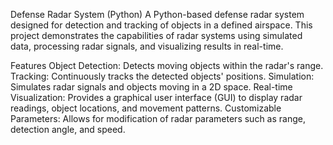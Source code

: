 Defense Radar System (Python)
A Python-based defense radar system designed for detection and tracking of objects in a defined airspace. This project demonstrates the capabilities of radar systems using simulated data, processing radar signals, and visualizing results in real-time.

Features
Object Detection: Detects moving objects within the radar's range.
Tracking: Continuously tracks the detected objects' positions.
Simulation: Simulates radar signals and objects moving in a 2D space.
Real-time Visualization: Provides a graphical user interface (GUI) to display radar readings, object locations, and movement patterns.
Customizable Parameters: Allows for modification of radar parameters such as range, detection angle, and speed.
